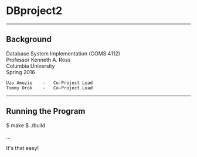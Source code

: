 # DBproject2

--------------------------
Background
--------------------------

Database System Implementation (COMS 4112)  
Professor Kenneth A. Ross  
Columbia University  
Spring 2016  

    Uzo Amuzie    -   Co-Project Lead
    Tommy Orok    -   Co-Project Lead


--------------------------
Running the Program
--------------------------

$ make
$ ./build <K> <P> <int> ...

It's that easy!

